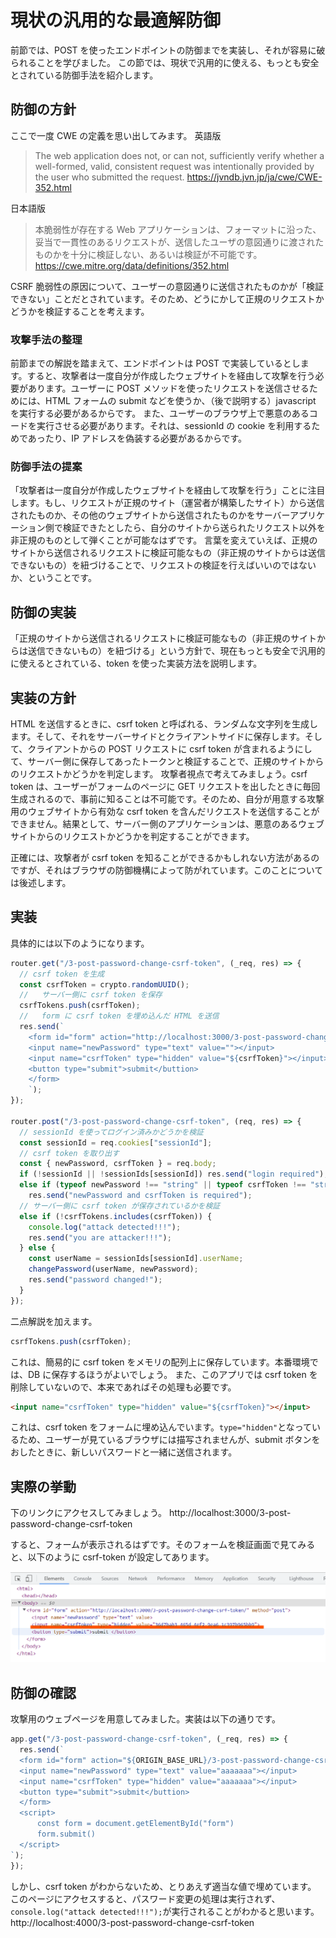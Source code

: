 # 現状の汎用的な最適解防御

前節では、POST を使ったエンドポイントの防御までを実装し、それが容易に破られることを学びました。
この節では、現状で汎用的に使える、もっとも安全とされている防御手法を紹介します。

## 防御の方針

ここで一度 CWE の定義を思い出してみます。
英語版

> The web application does not, or can not, sufficiently verify whether a well-formed, valid, consistent request was intentionally provided by the user who submitted the request.
> https://jvndb.jvn.jp/ja/cwe/CWE-352.html

日本語版

> 本脆弱性が存在する Web アプリケーションは、フォーマットに沿った、妥当で一貫性のあるリクエストが、送信したユーザの意図通りに渡されたものかを十分に検証しない、あるいは検証が不可能です。
> https://cwe.mitre.org/data/definitions/352.html

CSRF 脆弱性の原因について、ユーザーの意図通りに送信されたものかが「検証できない」ことだとされています。そのため、どうにかして正規のリクエストかどうかを検証することを考えます。

### 攻撃手法の整理

前節までの解説を踏まえて、エンドポイントは POST で実装しているとします。すると、攻撃者は一度自分が作成したウェブサイトを経由して攻撃を行う必要があります。ユーザーに POST メソッドを使ったリクエストを送信させるためには、HTML フォームの submit などを使うか、（後で説明する）javascript を実行する必要があるからです。
また、ユーザーのブラウザ上で悪意のあるコードを実行させる必要があります。それは、sessionId の cookie を利用するためであったり、IP アドレスを偽装する必要があるからです。

### 防御手法の提案

「攻撃者は一度自分が作成したウェブサイトを経由して攻撃を行う」ことに注目します。もし、リクエストが正規のサイト（運営者が構築したサイト）から送信されたものか、その他のウェブサイトから送信されたものかをサーバーアプリケーション側で検証できたとしたら、自分のサイトから送られたリクエスト以外を非正規のものとして弾くことが可能なはずです。
言葉を変えていえば、正規のサイトから送信されるリクエストに検証可能なもの（非正規のサイトからは送信できないもの）を紐づけることで、リクエストの検証を行えばいいのではないか、ということです。

## 防御の実装

「正規のサイトから送信されるリクエストに検証可能なもの（非正規のサイトからは送信できないもの）を紐づける」という方針で、現在もっとも安全で汎用的に使えるとされている、token を使った実装方法を説明します。

## 実装の方針

HTML を送信するときに、csrf token と呼ばれる、ランダムな文字列を生成します。そして、それをサーバーサイドとクライアントサイドに保存します。そして、クライアントからの POST リクエストに csrf token が含まれるようにして、サーバー側に保存してあったトークンと検証することで、正規のサイトからのリクエストかどうかを判定します。
攻撃者視点で考えてみましょう。csrf token は、ユーザーがフォームのページに GET リクエストを出したときに毎回生成されるので、事前に知ることは不可能です。そのため、自分が用意する攻撃用のウェブサイトから有効な csrf token を含んだリクエストを送信することができません。結果として、サーバー側のアプリケーションは、悪意のあるウェブサイトからのリクエストかどうかを判定することができます。

正確には、攻撃者が csrf token を知ることができるかもしれない方法があるのですが、それはブラウザの防御機構によって防がれています。このことについては後述します。

## 実装

具体的には以下のようになります。

```ts
router.get("/3-post-password-change-csrf-token", (_req, res) => {
  // csrf token を生成
  const csrfToken = crypto.randomUUID();
  //   サーバー側に csrf token を保存
  csrfTokens.push(csrfToken);
  //   form に csrf token を埋め込んだ HTML を送信
  res.send(`
    <form id="form" action="http://localhost:3000/3-post-password-change-csrf-token/" method="post">
    <input name="newPassword" type="text" value=""></input>
    <input name="csrfToken" type="hidden" value="${csrfToken}"></input>
    <button type="submit">submit</buttion>
    </form>
    `);
});

router.post("/3-post-password-change-csrf-token", (req, res) => {
  // sessionId を使ってログイン済みかどうかを検証
  const sessionId = req.cookies["sessionId"];
  // csrf token を取り出す
  const { newPassword, csrfToken } = req.body;
  if (!sessionId || !sessionIds[sessionId]) res.send("login required");
  else if (typeof newPassword !== "string" || typeof csrfToken !== "string")
    res.send("newPassword and csrfToken is required");
  // サーバー側に csrf token が保存されているかを検証
  else if (!csrfTokens.includes(csrfToken)) {
    console.log("attack detected!!!");
    res.send("you are attacker!!!");
  } else {
    const userName = sessionIds[sessionId].userName;
    changePassword(userName, newPassword);
    res.send("password changed!");
  }
});
```

二点解説を加えます。

```ts
csrfTokens.push(csrfToken);
```

これは、簡易的に csrf token をメモリの配列上に保存しています。本番環境では、DB に保存するほうがよいでしょう。
また、このアプリでは csrf token を削除していないので、本来であればその処理も必要です。

```html
<input name="csrfToken" type="hidden" value="${csrfToken}"></input>
```

これは、csrf token をフォームに埋め込んでいます。`type="hidden"`となっているため、ユーザーが見ているブラウザには描写されませんが、submit ボタンをおしたときに、新しいパスワードと一緒に送信されます。

## 実際の挙動

下のリンクにアクセスしてみましょう。
http://localhost:3000/3-post-password-change-csrf-token

すると、フォームが表示されるはずです。そのフォームを検証画面で見てみると、以下のように csrf-token が設定してあります。

![](img/guard-csrf-using-token_20221011233146.png)

## 防御の確認

攻撃用のウェブページを用意してみました。実装は以下の通りです。

```ts
app.get("/3-post-password-change-csrf-token", (_req, res) => {
  res.send(`
  <form id="form" action="${ORIGIN_BASE_URL}/3-post-password-change-csrf-token" method="post" style="display: none;">
  <input name="newPassword" type="text" value="aaaaaaa"></input>
  <input name="csrfToken" type="hidden" value="aaaaaaa"></input>
  <button type="submit">submit</buttion>
  </form>
  <script>
      const form = document.getElementById("form")
      form.submit()
  </script>
`);
});
```

しかし、csrf token がわからないため、とりあえず適当な値で埋めています。
このページにアクセスすると、パスワード変更の処理は実行されず、`console.log("attack detected!!!");`が実行されることがわかると思います。
http://localhost:4000/3-post-password-change-csrf-token

